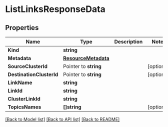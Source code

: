 # ListLinksResponseData

## Properties

Name | Type | Description | Notes
------------ | ------------- | ------------- | -------------
**Kind** | **string** |  | 
**Metadata** | [**ResourceMetadata**](ResourceMetadata.md) |  | 
**SourceClusterId** | Pointer to **string** |  | [optional] 
**DestinationClusterId** | Pointer to **string** |  | [optional] 
**LinkName** | **string** |  | 
**LinkId** | **string** |  | 
**ClusterLinkId** | **string** |  | 
**TopicsNames** | **[]string** |  | [optional] 

[[Back to Model list]](../README.md#documentation-for-models) [[Back to API list]](../README.md#documentation-for-api-endpoints) [[Back to README]](../README.md)


